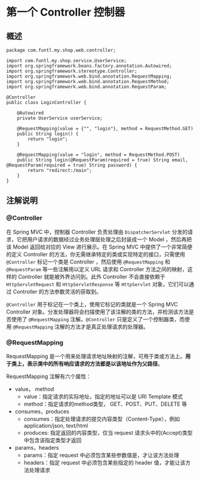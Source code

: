 # 第一个 Controller 控制器

## 概述

```text
package com.funtl.my.shop.web.controller;

import com.funtl.my.shop.service.UserService;
import org.springframework.beans.factory.annotation.Autowired;
import org.springframework.stereotype.Controller;
import org.springframework.web.bind.annotation.RequestMapping;
import org.springframework.web.bind.annotation.RequestMethod;
import org.springframework.web.bind.annotation.RequestParam;

@Controller
public class LoginController {

    @Autowired
    private UserService userService;

    @RequestMapping(value = {"", "login"}, method = RequestMethod.GET)
    public String login() {
        return "login";
    }

    @RequestMapping(value = "login", method = RequestMethod.POST)
    public String login(@RequestParam(required = true) String email, @RequestParam(required = true) String password) {
        return "redirect:/main";
    }
}
```

## 注解说明

### @Controller

在 Spring MVC 中，控制器 Controller 负责处理由 `DispatcherServlet` 分发的请求，它把用户请求的数据经过业务处理层处理之后封装成一个 Model ，然后再把该 Model 返回给对应的 View 进行展示。在 Spring MVC 中提供了一个非常简便的定义 Controller 的方法，你无需继承特定的类或实现特定的接口，只需使用 `@Controller` 标记一个类是 Controller ，然后使用 `@RequestMapping` 和 `@RequestParam` 等一些注解用以定义 URL 请求和 Controller 方法之间的映射，这样的 Controller 就能被外界访问到。此外 Controller 不会直接依赖于 `HttpServletRequest` 和 `HttpServletResponse` 等 `HttpServlet` 对象，它们可以通过 Controller 的方法参数灵活的获取到。

`@Controller` 用于标记在一个类上，使用它标记的类就是一个 Spring MVC Controller 对象。分发处理器将会扫描使用了该注解的类的方法，并检测该方法是否使用了 `@RequestMapping` 注解。`@Controller` 只是定义了一个控制器类，而使用 `@RequestMapping` 注解的方法才是真正处理请求的处理器。

### @RequestMapping

RequestMapping 是一个用来处理请求地址映射的注解，可用于类或方法上。**用于类上，表示类中的所有响应请求的方法都是以该地址作为父路径**。

RequestMapping 注解有六个属性：

- value， method
  - value：指定请求的实际地址，指定的地址可以是 URI Template 模式
  - method：指定请求的method类型， GET、POST、PUT、DELETE 等
- consumes，produces
  - consumes：指定处理请求的提交内容类型（Content-Type），例如 application/json, text/html
  - produces: 指定返回的内容类型，仅当 request 请求头中的(Accept)类型中包含该指定类型才返回
- params，headers
  - params：指定 request 中必须包含某些参数值是，才让该方法处理
  - headers：指定 request 中必须包含某些指定的 header 值，才能让该方法处理请求